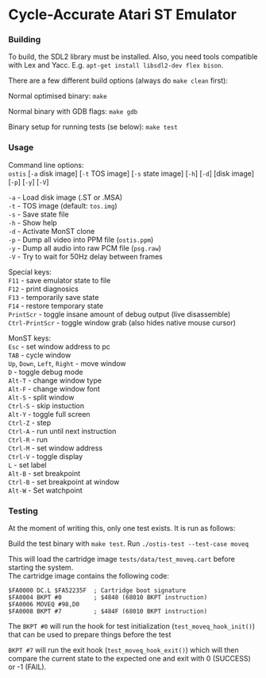 # Cycle-Accurate Atari ST Emulator

### Building

To build, the SDL2 library must be installed.  Also, you need tools
compatible with Lex and Yacc.  E.g. `apt-get install libsdl2-dev
flex bison`.

There are a few different build options (always do `make clean` first):

Normal optimised binary:
`make`

Normal binary with GDB flags:
`make gdb`

Binary setup for running tests (se below):
`make test`

### Usage

Command line options:  
`ostis` [`-a` disk image] [`-t` TOS image] [`-s` state image] [`-h`] [`-d`] [disk image] [`-p`] [`-y`] [`-V`]

`-a`  - Load disk image (.ST or .MSA)  
`-t`  - TOS image (default: `tos.img`)  
`-s`  - Save state file  
`-h`  - Show help  
`-d`  - Activate MonST clone  
`-p`  - Dump all video into PPM file (`ostis.ppm`)  
`-y`  - Dump all audio into raw PCM file (`psg.raw`)  
`-V`  - Try to wait for 50Hz delay between frames

Special keys:  
`F11`           - save emulator state to file  
`F12`           - print diagnosics  
`F13`           - temporarily save state  
`F14`           - restore temporary state  
`PrintScr`      - toggle insane amount of debug output (live disassemble)  
`Ctrl-PrintScr` - toggle window grab (also hides native mouse cursor)  

MonST keys:  
`Esc` - set window address to pc  
`TAB` - cycle window  
`Up`, `Down`, `Left`, `Right` - move window  
`D` - toggle debug mode  
`Alt-T` - change window type  
`Alt-F` - change window font  
`Alt-S` - split window  
`Ctrl-S` - skip instuction  
`Alt-Y` - toggle full screen  
`Ctrl-Z` - step  
`Ctrl-A` - run until next instruction  
`Ctrl-R` - run  
`Ctrl-M` - set window address  
`Ctrl-V` - toggle display  
`L` - set label  
`Alt-B` - set breakpoint  
`Ctrl-B` - set breakpoint at window  
`Alt-W` - Set watchpoint  

### Testing

At the moment of writing this, only one test exists. It is run as follows:

Build the test binary with `make test`.
Run `./ostis-test --test-case moveq`

This will load the cartridge image `tests/data/test_moveq.cart` before starting the system.  
The cartridge image contains the following code:

```
$FA0000 DC.L $FA52235F  ; Cartridge boot signature
$FA0004 BKPT #0         ; $4848 (68010 BKPT instruction)
$FA0006 MOVEQ #98,D0
$FA0008 BKPT #7         ; $484F (68010 BKPT instruction)
```

The `BKPT #0` will run the hook for test initialization (`test_moveq_hook_init()`) that can
be used to prepare things before the test

`BKPT #7` will run the exit hook (`test_moveq_hook_exit()`) which will then compare the current
state to the expected one and exit with 0 (SUCCESS) or -1 (FAIL).
